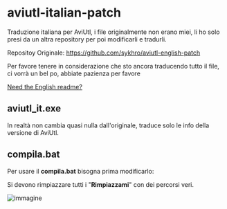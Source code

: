 # aviutl-italian-patch
Traduzione italiana per AviUtl, i file originalmente non erano miei, li ho solo presi da un altra repository per poi modificarli e tradurli.

Repositoy Originale: https://github.com/sykhro/aviutl-english-patch

Per favore tenere in considerazione che sto ancora traducendo tutto il file, ci vorrà un bel po, abbiate pazienza per favore

[Need the English readme?](https://github.com/senwawa/aviutl-italian-patch/blob/master/README-EN.md)

## aviutl_it.exe
In realtà non cambia quasi nulla dall'originale, traduce solo le info della versione di AviUtl.

## compila.bat
Per usare il **compila.bat** bisogna prima modificarlo:

Si devono rimpiazzare tutti i "**Rimpiazzami**" con dei percorsi veri.

![immagine](https://github.com/user-attachments/assets/8e79237b-fede-4340-b312-072490378913)


